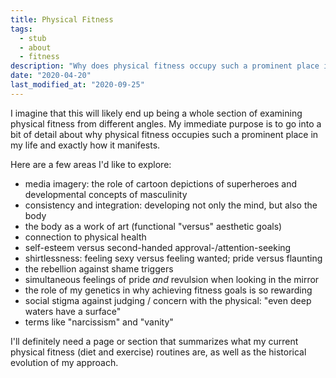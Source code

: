 ```yaml
---
title: Physical Fitness
tags:
  - stub
  - about
  - fitness
description: "Why does physical fitness occupy such a prominent place in my life? And how does my concern with physical fitness manifest and relate to other values?"
date: "2020-04-20"
last_modified_at: "2020-09-25"
---
```


I imagine that this will likely end up being a whole section of examining physical fitness from different angles. My immediate purpose is to go into a bit of detail about why physical fitness occupies such a prominent place in my life and exactly how it manifests.

Here are a few areas I'd like to explore:

* media imagery: the role of cartoon depictions of superheroes and developmental concepts of masculinity
* consistency and integration: developing not only the mind, but also the body
* the body as a work of art (functional "versus" aesthetic goals)
* connection to physical health
* self-esteem versus second-handed approval-/attention-seeking
* shirtlessness: feeling sexy versus feeling wanted; pride versus flaunting
* the rebellion against shame triggers
* simultaneous feelings of pride _and_ revulsion when looking in the mirror
* the role of my genetics in why achieving fitness goals is so rewarding
* social stigma against judging / concern with the physical: "even deep waters have a surface"
* terms like "narcissism" and "vanity"

I'll definitely need a page or section that summarizes what my current physical fitness (diet and exercise) routines are, as well as the historical evolution of my approach.
